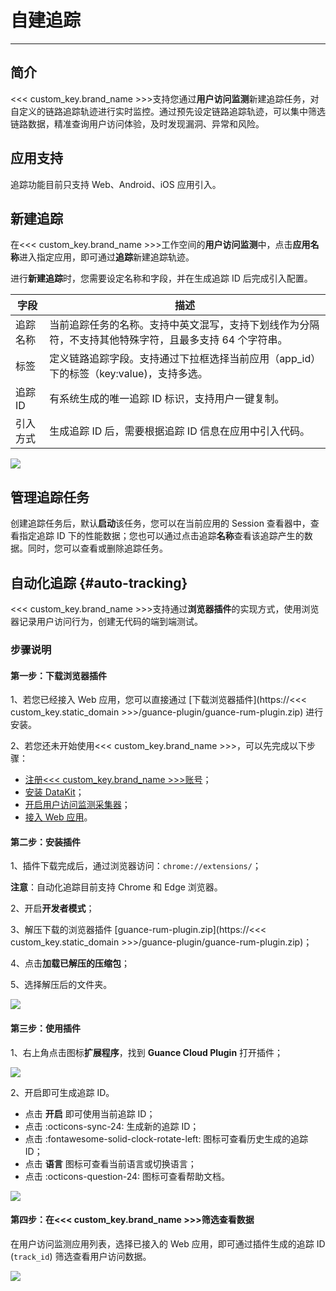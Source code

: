 # 自建追踪
---

## 简介

<<< custom_key.brand_name >>>支持您通过**用户访问监测**新建追踪任务，对自定义的链路追踪轨迹进行实时监控。通过预先设定链路追踪轨迹，可以集中筛选链路数据，精准查询用户访问体验，及时发现漏洞、异常和风险。

## 应用支持

追踪功能目前只支持 Web、Android、iOS 应用引入。

## 新建追踪

在<<< custom_key.brand_name >>>工作空间的**用户访问监测**中，点击**应用名称**进入指定应用，即可通过**追踪**新建追踪轨迹。

进行**新建追踪**时，您需要设定名称和字段，并在生成追踪 ID 后完成引入配置。

| 字段      | 描述                          |
| ----------- | ------------------------------------ |
| 追踪名称       | 当前追踪任务的名称。支持中英文混写，支持下划线作为分隔符，不支持其他特殊字符，且最多支持 64 个字符串。  |
| 标签       | 定义链路追踪字段。支持通过下拉框选择当前应用（app_id）下的标签（key:value)，支持多选。 |
| 追踪 ID    | 有系统生成的唯一追踪 ID 标识，支持用户一键复制。 |
| 引入方式     | 生成追踪 ID 后，需要根据追踪 ID 信息在应用中引入代码。                          |


![](img/image_2.png)

## 管理追踪任务

创建追踪任务后，默认**启动**该任务，您可以在当前应用的 Session 查看器中，查看指定追踪 ID 下的性能数据；您也可以通过点击追踪**名称**查看该追踪产生的数据。同时，您可以查看或删除追踪任务。


## 自动化追踪 {#auto-tracking}

<<< custom_key.brand_name >>>支持通过**浏览器插件**的实现方式，使用浏览器记录用户访问行为，创建无代码的端到端测试。

### 步骤说明

#### 第一步：下载浏览器插件

1、若您已经接入 Web 应用，您可以直接通过 [下载浏览器插件](https://<<< custom_key.static_domain >>>/guance-plugin/guance-rum-plugin.zip) 进行安装。

2、若您还未开始使用<<< custom_key.brand_name >>>，可以先完成以下步骤：

 - [注册<<< custom_key.brand_name >>>账号](https://www.guance.com/)；  
 - [安装 DataKit](../datakit/datakit-install.md)；  
 - [开启用户访问监测采集器](../integrations/rum.md)；  
 - [接入 Web 应用](web/app-access.md)。

#### 第二步：安装插件

1、插件下载完成后，通过浏览器访问：`chrome://extensions/`；

**注意**：自动化追踪目前支持 Chrome 和 Edge 浏览器。

2、开启**开发者模式**；

3、解压下载的浏览器插件 [guance-rum-plugin.zip](https://<<< custom_key.static_domain >>>/guance-plugin/guance-rum-plugin.zip)；  

4、点击**加载已解压的压缩包**；

5、选择解压后的文件夹。 

![](img/8.auto-tracking_1.png)

#### 第三步：使用插件

1、右上角点击图标**扩展程序**，找到 **Guance Cloud Plugin** 打开插件；  

![](img/8.auto-tracking_2.png)

2、开启即可生成追踪 ID。

- 点击 **开启** 即可使用当前追踪 ID；  
- 点击 :octicons-sync-24: 生成新的追踪 ID；  
- 点击 :fontawesome-solid-clock-rotate-left: 图标可查看历史生成的追踪 ID；  
- 点击 **语言** 图标可查看当前语言或切换语言；  
- 点击 :octicons-question-24: 图标可查看帮助文档。

![](img/8.auto-tracking_3.png)

#### 第四步：在<<< custom_key.brand_name >>>筛选查看数据

在用户访问监测应用列表，选择已接入的 Web 应用，即可通过插件生成的追踪 ID (`track_id`) 筛选查看用户访问数据。

![](img/8.auto-tracking_4.png)
